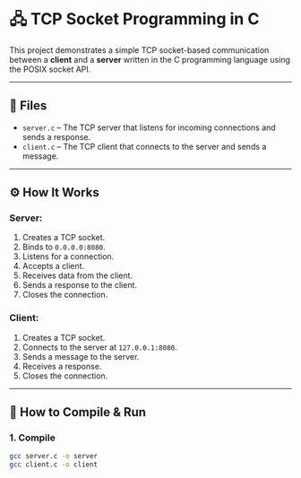 # 🖧 TCP Socket Programming in C

This project demonstrates a simple TCP socket-based communication between a **client** and a **server** written in the C programming language using the POSIX socket API.

---

## 📂 Files

- `server.c` – The TCP server that listens for incoming connections and sends a response.
- `client.c` – The TCP client that connects to the server and sends a message.

---

## ⚙️ How It Works

### Server:
1. Creates a TCP socket.
2. Binds to `0.0.0.0:8080`.
3. Listens for a connection.
4. Accepts a client.
5. Receives data from the client.
6. Sends a response to the client.
7. Closes the connection.

### Client:
1. Creates a TCP socket.
2. Connects to the server at `127.0.0.1:8080`.
3. Sends a message to the server.
4. Receives a response.
5. Closes the connection.

---

## 🧪 How to Compile & Run

### 1. Compile

```bash
gcc server.c -o server
gcc client.c -o client